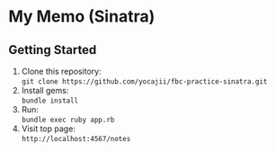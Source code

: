 # My Memo (Sinatra)

## Getting Started

1. Clone this repository:  
  `git clone https://github.com/yocajii/fbc-practice-sinatra.git`
2. Install gems:  
  `bundle install`
3. Run:  
  `bundle exec ruby app.rb`
4. Visit top page:  
   `http://localhost:4567/notes`
